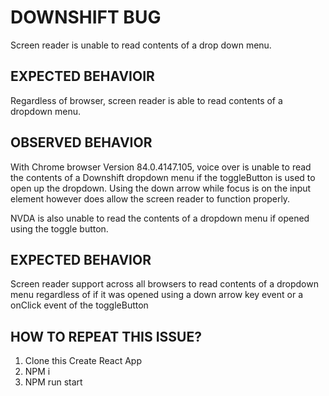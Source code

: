 # DOWNSHIFT BUG

Screen reader is unable to read contents of a drop down menu.

## EXPECTED BEHAVIOIR

Regardless of browser, screen reader is able to read contents of a dropdown menu.

## OBSERVED BEHAVIOR

With Chrome browser Version 84.0.4147.105, voice over is unable to read the contents of a Downshift dropdown menu if the toggleButton is used to open up the dropdown. Using the down arrow while focus is on the input element however does allow the screen reader to function properly.

NVDA is also unable to read the contents of a dropdown menu if opened using the toggle button.

## EXPECTED BEHAVIOR

Screen reader support across all browsers to read contents of a dropdown menu regardless of if it was opened using a down arrow key event or a onClick event of the toggleButton

## HOW TO REPEAT THIS ISSUE?

1. Clone this Create React App
2. NPM i
3. NPM run start
